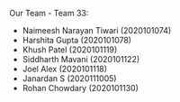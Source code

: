 Our Team - Team 33:
- Naimeesh Narayan Tiwari (2020101074)
- Harshita Gupta (2020101078)
- Khush Patel (2020101119)
- Siddharth Mavani (2020101122)
- Joel Alex (2020101118)
- Janardan S (2020111005)
- Rohan Chowdary (2020101130)

